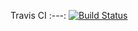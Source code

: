 Travis CI
:---:
[![Build Status](https://travis-ci.org/xingao267/layer-definitions.svg?branch=master)](https://travis-ci.org/xingao267/layer-definitions)